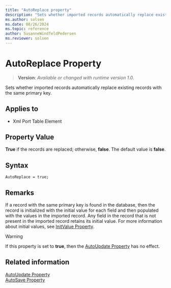 ```yaml
---
title: "AutoReplace property"
description: "Sets whether imported records automatically replace existing records with the same primary key."
ms.author: solsen
ms.date: 08/26/2024
ms.topic: reference
author: SusanneWindfeldPedersen
ms.reviewer: solsen
---
```

[//]: # (START>DO_NOT_EDIT)
[//]: # (IMPORTANT:Do not edit any of the content between here and the END>DO_NOT_EDIT.)
[//]: # (Any modifications should be made in the .xml files in the ModernDev repo.)
# AutoReplace Property
> **Version**: _Available or changed with runtime version 1.0._

Sets whether imported records automatically replace existing records with the same primary key.

## Applies to
-   Xml Port Table Element

[//]: # (IMPORTANT: END>DO_NOT_EDIT)

## Property Value 
 **True** if the records are replaced; otherwise, **false**. The default value is **false**.  

## Syntax
```AL
AutoReplace = true;
```
  
## Remarks
 If a record with the same primary key is found in the database, then the record is initialized with the initial value for each field and then populated with the values in the imported record. Any field in the record that is not present in the imported record retains its initial value. For more information about initial values, see [InitValue Property](devenv-initvalue-property.md).  
  
> [!WARNING]  
>  If this property is set to **true**, then the [AutoUpdate Property](devenv-autoupdate-property.md) has no effect.  
  
## Related information  
 [AutoUpdate Property](devenv-autoupdate-property.md)   
 [AutoSave Property](devenv-autoSave-property.md)